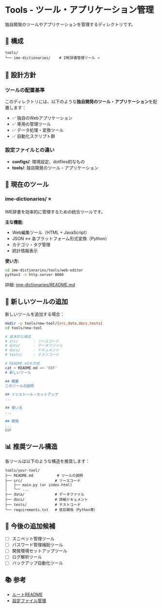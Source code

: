 # Tools - ツール・アプリケーション管理

独自開発のツールやアプリケーションを管理するディレクトリです。

## 📁 構成

```
tools/
└── ime-dictionaries/    # IME辞書管理ツール ⭐
```

## 🎯 設計方針

### ツールの配置基準

このディレクトリには、以下のような**独自開発のツール・アプリケーション**を配置します：

- ✅ 独自のWebアプリケーション
- ✅ 専用の管理ツール
- ✅ データ処理・変換ツール
- ✅ 自動化スクリプト群

### 設定ファイルとの違い

- **configs/**: 環境設定、dotfiles的なもの
- **tools/**: 独自開発のツール・アプリケーション

## 📝 現在のツール

### ime-dictionaries/ ⭐

IME辞書を効率的に管理するための統合ツールです。

**主な機能:**
- Web編集ツール（HTML + JavaScript）
- JSON ↔ 各プラットフォーム形式変換（Python）
- カテゴリ・タグ管理
- 統計情報表示

**使い方:**
```bash
cd ime-dictionaries/tools/web-editor
python3 -m http.server 8000
```

詳細: [ime-dictionaries/README.md](ime-dictionaries/README.md)

## 🔧 新しいツールの追加

新しいツールを追加する場合：

```bash
mkdir -p tools/new-tool/{src,data,docs,tests}
cd tools/new-tool

# 基本的な構造
# src/       - ソースコード
# data/      - データファイル
# docs/      - ドキュメント
# tests/     - テストコード

# README.mdを作成
cat > README.md << 'EOF'
# 新しいツール

## 概要
このツールの説明

## インストール・セットアップ
...

## 使い方
...

## 開発
...
EOF
```

## 📊 推奨ツール構造

各ツールは以下のような構造を推奨します：

```
tools/your-tool/
├── README.md           # ツールの説明
├── src/               # ソースコード
│   ├── main.py (or index.html)
│   └── ...
├── data/              # データファイル
├── docs/              # 詳細ドキュメント
├── tests/             # テストコード
└── requirements.txt   # 依存関係（Python等）
```

## 🎯 今後の追加候補

- [ ] スニペット管理ツール
- [ ] パスワード管理補助ツール
- [ ] 開発環境セットアップツール
- [ ] ログ解析ツール
- [ ] バックアップ自動化ツール

## 📚 参考

- [ルートREADME](../README.md)
- [設定ファイル管理](../configs/README.md)